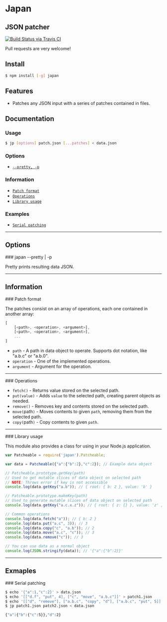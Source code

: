 # Japan
## JSON patcher 

[![Build Status via Travis CI](https://travis-ci.org/aynik/japan.svg?branch=master)](https://travis-ci.org/aynik/japan)

Pull requests are very welcome!

## Install 

```bash
$ npm install [-g] japan
```

## Features

- Patches any JSON input with a series of patches contained in files.

## Documentation

### Usage

```bash
$ jp [options] patch.json [...patches] < data.json
```

### Options

* [`--pretty, -p`](#pretty)

### Information

* [`Patch format`](#patch-format)
* [`Operations`](#operations)
* [`Library usage`](#library-usage)

### Examples

* [`Serial patching`](#serial)

---

## Options

<a name="pretty" />
### japan --pretty | -p

Pretty prints resulting data JSON.

---

## Information

<a name="patch-format" />
### Patch format

The patches consist on an array of operations, each one contained in another array:

```js
[
    [<path>, <operation>, <argument>],    
    [<path>, <operation>, <argument>],    
    ...
] 
```
* `path` - A path in data object to operate. Supports dot notation, like "a.b.c" or "a.b.0".
* `operation` - One of the implemented operations.
* `argument` - Argument for the operation.

---

<a name="operations" />
### Operations

* `fetch()` - Returns value stored on the selected path.
* `put(value)` - Adds `value` to the selected path, creating parent objects as needed.
* `remove()` - Removes key and contents stored on the selected path.
* `move(`path`)` - Moves contents to given `path`, removing them from the selected path.
* `copy(`path`)` - Copy contents to given `path`.

---

<a name="library-usage" />
### Library usage

This module also provides a class for using in your Node.js application.

```js
var Patcheable = require('japan').Patcheable;

var data = Patcheable({"a":{"b":2},"c":2}); // Example data object

// Patcheable.prototype.getKey(path)
// Used to get mutable slices of data object on selected path
// NOTE: Throws error if key is not accessible
console.log(data.getKey("a.b")); // { root: { b: 2 }, value: 'b' } 

// Patcheable.prototype.makeKey(path)
// Used to generate mutable slices of data object on selected path
console.log(data.getKey("a.c.x.z")); // { root: { z: {} }, value: 'z' } 

// Common operations
console.log(data.fetch("a")); // { b: 2 }
console.log(data.put("a.c", 3)); // 3
console.log(data.copy("c", "a.b")); // 2
console.log(data.move("a.c", "c")); // 3
console.log(data.remove("c")); // 3

// You can use data as a normal object
console.log(JSON.stringify(data)); // '{"a":{"b":2}}'
```

---

## Exmaples

<a name="serial" />
### Serial patching

```bash
$ echo '{"a":1,"c":2}' > data.json
$ echo '[["d.f", "put", 4], ["c", "move", "a.b.c"]]' > patch1.json
$ echo '[["d", "remove"], ["a.b.c", "copy", "d"], ["a.b.c", "put", 5]]' > patch2.json
$ jp patch1.json patch2.json < data.json

{"a":{"b":{"c":5}},"d":2}
```
